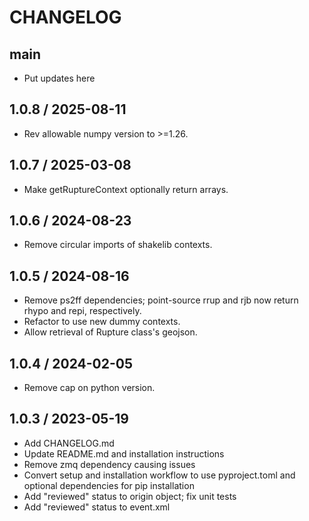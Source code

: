 # CHANGELOG

## main

- Put updates here

## 1.0.8 / 2025-08-11
- Rev allowable numpy version to >=1.26.

## 1.0.7 / 2025-03-08
- Make getRuptureContext optionally return arrays.

## 1.0.6 / 2024-08-23
- Remove circular imports of shakelib contexts.

## 1.0.5 / 2024-08-16
- Remove ps2ff dependencies; point-source rrup and rjb now return rhypo and repi, respectively.
- Refactor to use new dummy contexts.
- Allow retrieval of Rupture class's geojson.

## 1.0.4 / 2024-02-05
- Remove cap on python version.

## 1.0.3 / 2023-05-19
- Add CHANGELOG.md
- Update README.md and installation instructions
- Remove zmq dependency causing issues
- Convert setup and installation workflow to use pyproject.toml and optional dependencies for pip installation
- Add "reviewed" status to origin object; fix unit tests
- Add "reviewed" status to event.xml
